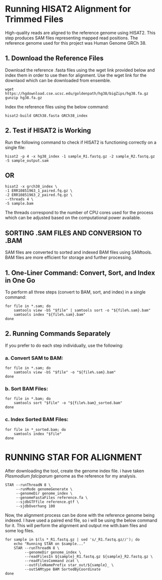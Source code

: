 # Running HISAT2 Alignment for Trimmed Files
High-quality reads are aligned to the reference genome using HISAT2. This step produces SAM files representing mapped read positions. The reference genome used for this project was Human Genome GRCh 38.


## 1. Download the Reference Files

Download the reference .fasta files using the wget link provided below and index them in order to use then for alignment. Use the wget link for the downlaod which can be downloaded from ensemble.

```
wget https://hgdownload.cse.ucsc.edu/goldenpath/hg38/bigZips/hg38.fa.gz
gunzip hg38.fa.gz
```

Index the reference files using the below command:

```
hisat2-build GRCh38.fasta GRCh38_index
```


## 2. Test if HISAT2 is Working

Run the following command to check if HISAT2 is functioning correctly on a single file:

```
hisat2 -p 4 -x hg38_index -1 sample_R1.fastq.gz -2 sample_R2.fastq.gz -S sample_output.sam
```

## OR

```
hisat2 -x grch38_index \
-1 ERR10851963_1_paired.fq.gz \
-2 ERR10851963_2_paired.fq.gz \
--threads 4 \
-S sample.bam
```

The threads correspond to the number of CPU cores used for the process which can be adjusted based on the computational power available.



## SORTING .SAM FILES AND CONVERSION TO .BAM

SAM files are converted to sorted and indexed BAM files using SAMtools. BAM files are more efficient for storage and further processing.

## 1. One-Liner Command: Convert, Sort, and Index in One Go

To perform all three steps (convert to BAM, sort, and index) in a single command:

```
for file in *.sam; do
    samtools view -bS "$file" | samtools sort -o "${file%.sam}.bam"
    samtools index "${file%.sam}.bam"
done
```

## 2. Running Commands Separately

If you prefer to do each step individually, use the following:

### a. Convert SAM to BAM:

```
for file in *.sam; do
    samtools view -bS "$file" -o "${file%.sam}.bam"
done
```

### b. Sort BAM Files:

```
for file in *.bam; do
    samtools sort "$file" -o "${file%.bam}_sorted.bam"
done
```

### c. Index Sorted BAM Files:

```
for file in *_sorted.bam; do
    samtools index "$file"
done
```



# RUNNING STAR FOR ALIGNMENT

After downloading the tool, create the genome index file. i have taken _Plasmodium falciparum_ genome as the reference for my analysis.
```
STAR --runThreadN 8 \
     --runMode genomeGenerate \
     --genomeDir genome_index \
     --genomeFastaFiles reference.fa \
     --sjdbGTFfile reference.gtf \
     --sjdbOverhang 100
```

Now, the alignment process can be done with the reference genome being indexed. I have used a paired end file, so i will be using the below command for it. This will perform the alignment and output me with.bam files and some log files.

```
for sample in $(ls *_R1.fastq.gz | sed 's/_R1.fastq.gz//'); do
    echo "Running STAR on $sample..."
    STAR --runThreadN 8 \
         --genomeDir genome_index \
         --readFilesIn ${sample}_R1.fastq.gz ${sample}_R2.fastq.gz \
         --readFilesCommand zcat \
         --outFileNamePrefix star_out/${sample}_ \
         --outSAMtype BAM SortedByCoordinate
done
```
